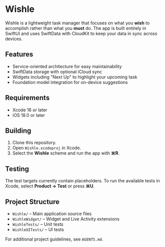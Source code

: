 # Wishle

Wishle is a lightweight task manager that focuses on what you **wish** to accomplish rather than what you **must** do. The app is built entirely in SwiftUI and uses SwiftData with CloudKit to keep your data in sync across devices.

## Features

- Service-oriented architecture for easy maintainability
- SwiftData storage with optional iCloud sync
- Widgets including "Next Up" to highlight your upcoming task
- Foundation model integration for on-device suggestions

## Requirements

- Xcode 16 or later
- iOS 18.0 or later

## Building

1. Clone this repository.
2. Open `Wishle.xcodeproj` in Xcode.
3. Select the **Wishle** scheme and run the app with **⌘R**.

## Testing

The test targets currently contain placeholders. To run the available tests in Xcode, select **Product → Test** or press **⌘U**.

## Project Structure

- `Wishle/` – Main application source files
- `WishleWidget/` – Widget and Live Activity extensions
- `WishleTests/` – Unit tests
- `WishleUITests/` – UI tests

For additional project guidelines, see `AGENTS.md`.

